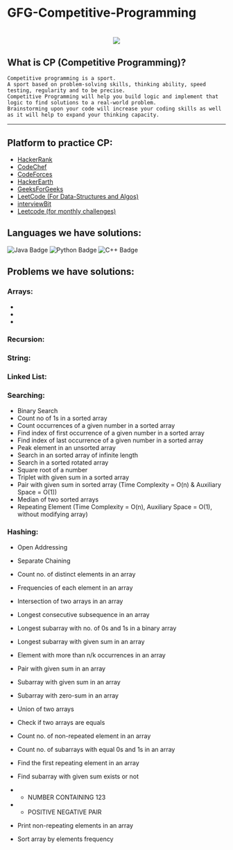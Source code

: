 # GFG-Competitive-Programming

<h1 align="center">
  <img src="https://readme-typing-svg.herokuapp.com/?lines=Hello+coder!;Have+a+great+day;&center=true&size=35">
</h1>

## What is CP (Competitive Programming)?

```
Competitive programming is a sport. 
A sport based on problem-solving skills, thinking ability, speed testing, regularity and to be precise. 
Competitive Programming will help you build logic and implement that logic to find solutions to a real-world problem. 
Brainstorming upon your code will increase your coding skills as well as it will help to expand your thinking capacity.
```

---

## Platform to practice CP:

- [HackerRank](https://www.hackerrank.com/)
- [CodeChef](https://www.codechef.com/)
- [CodeForces](https://codeforces.com/)
- [HackerEarth](https://www.hackerearth.com/)
- [GeeksForGeeks](https://practice.geeksforgeeks.org/)
- [LeetCode (For Data-Structures and Algos)](https://leetcode.com/)
- [interviewBit](https://www.interviewbit.com/)
- [Leetcode (for monthly challenges)](https://www.leetcode.com/)

## Languages we have solutions:

![Java Badge](https://img.shields.io/badge/OpenJDK-ED8B00?style=for-the-badge&logo=openjdk&logoColor=white)
![Python Badge](https://img.shields.io/badge/-Python-3476AA?style=for-the-badge&logo=Python&logoColor=white)
![C++ Badge](https://img.shields.io/badge/C%2B%2B-00599C?style=for-the-badge&logo=c%2B%2B&logoColor=white)

## Problems we have solutions:

### Arrays:
-

-
-

### Recursion:

### String:

### Linked List:

### Searching:

- Binary Search
- Count no of 1s in a sorted array
- Count occurrences of a given number in a sorted array
- Find index of first occurrence of a given number in a sorted array
- Find index of last occurrence of a given number in a sorted array
- Peak element in an unsorted array
- Search in an sorted array of infinite length
- Search in a sorted rotated array
- Square root of a number
- Triplet with given sum in a sorted array
- Pair with given sum in sorted array (Time Complexity = O(n) & Auxiliary Space = O(1))
- Median of two sorted arrays
- Repeating Element (Time Complexity = O(n), Auxiliary Space = O(1), without modifying array)

### Hashing:

- Open Addressing
- Separate Chaining
- Count no. of distinct elements in an array
- Frequencies of each element in an array
- Intersection of two arrays in an array
- Longest consecutive subsequence in an array
- Longest subarray with no. of 0s and 1s in a binary array
- Longest subarray with given sum in an array
- Element with more than n/k occurrences in an array
- Pair with given sum in an array
- Subarray with given sum in an array
- Subarray with zero-sum in an array
- Union of two arrays

- Check if two arrays are equals
- Count no. of non-repeated element in an array
- Count no. of subarrays with equal 0s and 1s in an array
- Find the first repeating element in an array
- Find subarray with given sum exists or not
-
    - NUMBER CONTAINING 123
-
    - POSITIVE NEGATIVE PAIR
- Print non-repeating elements in an array
- Sort array by elements frequency
